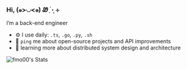 ### Hi, (๑>◡<๑) Ꮺ ָ࣪ ۰ ͙⊹

I’m a back-end engineer
- ⚙️ I use daily: `.ts`, `.go`, `.py`, `.sh`
- 💬 `ping` me about open-source projects and API improvements
- 🌱 learning more about distributed system design and architecture

![fmo00's Stats](https://github-readme-stats.vercel.app/api?username=fmo00&theme=nightowl&show_icons=true&hide_border=true&count_private=true)

